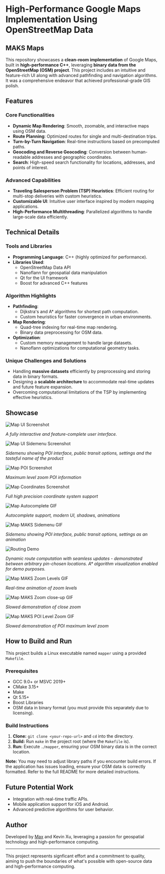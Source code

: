 # High-Performance Google Maps Implementation Using OpenStreetMap Data

## MAKS Maps

This repository showcases a **clean-room implementation** of Google Maps, built in **high-performance C++**, leveraging **binary data from the OpenStreetMap (OSM) project**. This project includes an intuitive and feature-rich UI along with advanced pathfinding and navigation algorithms. It was a comprehensive endeavor that achieved professional-grade GIS polish.

## Features

### Core Functionalities
- **Dynamic Map Rendering**: Smooth, zoomable, and interactive maps using OSM data.
- **Route Planning**: Optimized routes for single and multi-destination trips.
- **Turn-by-Turn Navigation**: Real-time instructions based on precomputed paths.
- **Geocoding and Reverse Geocoding**: Conversion between human-readable addresses and geographic coordinates.
- **Search**: High-speed search functionality for locations, addresses, and points of interest.

### Advanced Capabilities
- **Traveling Salesperson Problem (TSP) Heuristics**: Efficient routing for multi-stop deliveries with custom heuristics.
- **Customizable UI**: Intuitive user interface inspired by modern mapping applications.
- **High-Performance Multithreading**: Parallelized algorithms to handle large-scale data efficiently.

## Technical Details

### Tools and Libraries
- **Programming Language**: C++ (highly optimized for performance).
- **Libraries Used**:
  - OpenStreetMap Data API
  - Nanoflann for geospatial data manipulation
  - Qt for the UI framework
  - Boost for advanced C++ features

### Algorithm Highlights
- **Pathfinding**:
  - Dijkstra's and A* algorithms for shortest path computation.
  - Custom heuristics for faster convergence in urban environments.
- **Map Rendering**:
  - Quad-tree indexing for real-time map rendering.
  - Binary data preprocessing for OSM data.
- **Optimization**:
  - Custom memory management to handle large datasets.
  - Nanoflann optimizations for computational geometry tasks.

### Unique Challenges and Solutions
- Handling **massive datasets** efficiently by preprocessing and storing data in binary formats.
- Designing a **scalable architecture** to accommodate real-time updates and future feature expansion.
- Overcoming computational limitations of the TSP by implementing effective heuristics.

## Showcase

![Map UI Screenshot](Assets/pin-location.png)

_A fully interactive and feature-complete user interface._

![Map UI Sidemenu Screenshot](Assets/map_with_POI.png)

_Sidemenu showing POI interface, public transit options, settings and the tasteful name of the product_

![Map POI Screenshot](Assets/map_with_POI.png)

_Maximum level zoom POI information_

![Map Coordinates Screenshot](Assets/coordinates.png)

_Full high precision coordinate system support_

![Map Autocomplete GIF](Assets/autocomplete.gif)

_Autocomplete support, modern UI, shadows, animations_

![Map MAKS Sidemenu GIF](Assets/maks-sidemenu.gif)

_Sidemenu showing POI interface, public transit options, settings as an animation_

![Routing Demo](Assets/pin-navigation_visualized.gif)

_Dynamic route computation with seamless updates - demonstrated between arbitrary pin-chosen locations. A* algorithm visualization enabled for demo purposes._


![Map MAKS Zoom Levels GIF](Assets/zoom.gif)

_Real-time animation of zoom levels_

![Map MAKS Zoom close-up GIF](Assets/zoom-close-slowed.gif)

_Slowed demonstration of close zoom_

![Map MAKS POI Level Zoom GIF](Assets/POI-level-zoom.gif)

_Slowed demonstration of POI maximum level zoom_

## How to Build and Run

This project builds a Linux executable named `mapper` using a provided `Makefile`.

### Prerequisites

-   GCC 9.0+ or MSVC 2019+
-   CMake 3.15+
-   Make
-   Qt 5.15+
-   Boost Libraries
-   OSM data in binary format (you must provide this separately due to licensing).

### Build Instructions

1.  **Clone:** `git clone <your-repo-url>` and `cd` into the directory.
2.  **Build:** Run `make` in the project root (where the `Makefile` is).
3.  **Run:** Execute `./mapper`, ensuring your OSM binary data is in the correct location.

**Note:** You may need to adjust library paths if you encounter build errors. If the application has issues loading, ensure your OSM data is correctly formatted. Refer to the full README for more detailed instructions.

## Future Potential Work
- Integration with real-time traffic APIs.
- Mobile application support for iOS and Android.
- Advanced predictive algorithms for user behavior.

## Author
Developed by [Max](https://github.com/maxsteep) and Kevin Xu, leveraging a passion for geospatial technology and high-performance computing.

---

This project represents signficant effort and a commitment to quality, aiming to push the boundaries of what's possible with open-source data and high-performance computing.
